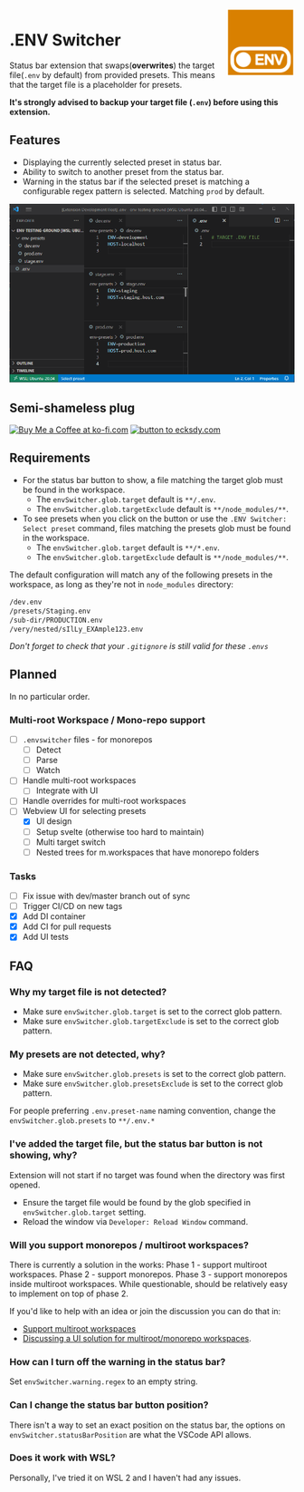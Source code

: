 <img src="images/env-switcher.png" alt="Switch a .env preset from the status bar" height="120" align="right" />

# .ENV Switcher

Status bar extension that swaps(**overwrites**) the target file(`.env` by default) from provided presets. This means that the target file is a placeholder for presets.

**It's strongly advised to backup your target file (`.env`) before using this extension.**

## Features

- Displaying the currently selected preset in status bar.
- Ability to switch to another preset from the status bar.
- Warning in the status bar if the selected preset is matching a configurable regex pattern is selected. Matching `prod` by default.

<p align="center">
  <img src="images/preview.gif" alt="Switch a .env preset from the status bar" />
</p>

## Semi-shameless plug

<a href='https://ko-fi.com/N4N8O4KNX' target='_blank'><img height='36' style='border:0px;height:36px;' src='https://storage.ko-fi.com/cdn/kofi3.png?v=3' border='0' alt='Buy Me a Coffee at ko-fi.com' /></a> [![button to ecksdy.com](https://img.shields.io/badge/ecksdy.com-F5A468?logo=aboutdotme&logoColor=white&style=for-the-badge)](https://ecksdy.com)

## Requirements

- For the status bar button to show, a file matching the target glob must be found in the workspace.
  - The `envSwitcher.glob.target` default is `**/.env`.
  - The `envSwitcher.glob.targetExclude` default is `**/node_modules/**`.
- To see presets when you click on the button or use the `.ENV Switcher: Select preset` command, files matching the presets glob must be found in the workspace.
  - The `envSwitcher.glob.target` default is `**/*.env`.
  - The `envSwitcher.glob.targetExclude` default is `**/node_modules/**`.

The default configuration will match any of the following presets in the workspace, as long as they're not in `node_modules` directory:

```list
/dev.env
/presets/Staging.env
/sub-dir/PRODUCTION.env
/very/nested/sIlLy_EXAmple123.env
```

_Don't forget to check that your `.gitignore` is still valid for these `.envs`_

## Planned

In no particular order.

### Multi-root Workspace / Mono-repo support

- [ ] `.envswitcher` files - for monorepos
  - [ ] Detect
  - [ ] Parse
  - [ ] Watch
- [ ] Handle multi-root workspaces
  - [ ] Integrate with UI
- [ ] Handle overrides for multi-root workspaces
- [ ] Webview UI for selecting presets
  - [x] UI design
  - [ ] Setup svelte (otherwise too hard to maintain)
  - [ ] Multi target switch
  - [ ] Nested trees for m.workspaces that have monorepo folders

### Tasks

- [ ] Fix issue with dev/master branch out of sync
- [ ] Trigger CI/CD on new tags
- [x] Add DI container
- [x] Add CI for pull requests
- [x] Add UI tests

## FAQ

### Why my target file is not detected?

- Make sure `envSwitcher.glob.target` is set to the correct glob pattern.
- Make sure `envSwitcher.glob.targetExclude` is set to the correct glob pattern.

### My presets are not detected, why?

- Make sure `envSwitcher.glob.presets` is set to the correct glob pattern.
- Make sure `envSwitcher.glob.presetsExclude` is set to the correct glob pattern.

For people preferring `.env.preset-name` naming convention, change the `envSwitcher.glob.presets` to `**/.env.*`

### I've added the target file, but the status bar button is not showing, why?

Extension will not start if no target was found when the directory was first opened.

- Ensure the target file would be found by the glob specified in `envSwitcher.glob.target` setting.
- Reload the window via `Developer: Reload Window` command.

### Will you support monorepos / multiroot workspaces?

There is currently a solution in the works:
Phase 1 - support multiroot workspaces.
Phase 2 - support monorepos.
Phase 3 - support monorepos inside multiroot workspaces. While questionable, should be relatively easy to implement on top of phase 2.

If you'd like to help with an idea or join the discussion you can do that in:

- [Support multiroot workspaces](https://github.com/EcksDy/vscode-env-switcher/issues/17)
- [Discussing a UI solution for multiroot/monorepo workspaces](https://github.com/EcksDy/vscode-env-switcher/issues/41).

### How can I turn off the warning in the status bar?

Set `envSwitcher.warning.regex` to an empty string.

### Can I change the status bar button position?

There isn't a way to set an exact position on the status bar, the options on `envSwitcher.statusBarPosition` are what the VSCode API allows.

### Does it work with WSL?

Personally, I've tried it on WSL 2 and I haven't had any issues.
